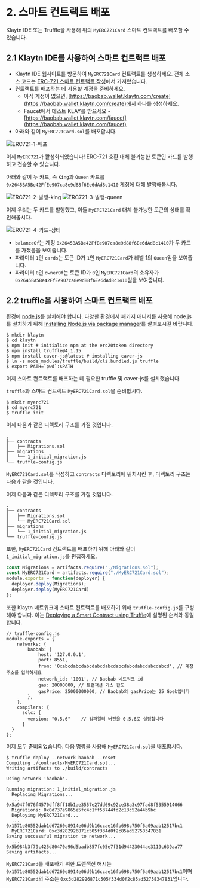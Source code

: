 # 2. 스마트 컨트랙트 배포

Klaytn IDE 또는 Truffle을 사용해 위의 `MyERC721Card` 스마트 컨트랙트를 배포할 수 있습니다.

## 2.1 Klaytn IDE를 사용하여 스마트 컨트랙트 배포

* Klaytn IDE 웹사이트를 방문하여 `MyERC721Card` 컨트랙트를 생성하세요. 전체 소스 코드는 [ERC-721 스마트 컨트랙트 작성](1-erc721.md)에서 가져왔습니다.
* 컨트랙트를 배포하는 데 사용할 계정을 준비하세요.
  * 아직 계정이 없으면, [https://baobab.wallet.klaytn.com/create](https://baobab.wallet.klaytn.com/create)에서 하나를 생성하세요.
  * Faucet에서 테스트 KLAY를 받으세요 - [https://baobab.wallet.klaytn.com/faucet](https://baobab.wallet.klaytn.com/faucet)
* 아래와 같이 `MyERC721Card.sol`를 배포합시다.

![ERC721-1-배포](./images/erc721-1-deploy.png)

이제 `MyERC721`가 활성화되었습니다! ERC-721 호환 대체 불가능한 토큰인 카드를 발행하고 전송할 수 있습니다.

아래와 같이 두 카드, 즉 `King`과 `Queen` 카드를 `0x2645BA5Be42FfEe907ca8e9d88f6Ee6dAd8c1410` 계정에 대해 발행해봅시다.

![ERC721-2-발행-king](./images/erc721-2-mint-king.png) ![ERC721-3-발행-queen](./images/erc721-3-mint-queen.png)

이제 우리는 두 카드를 발행했고, 이들 `MyERC721Card` 대체 불가능한 토큰의 상태를 확인해봅시다.

![ERC721-4-카드-상태](./images/erc721-4-cards-status.png)

* `balanceOf`는 계정 `0x2645BA5Be42FfEe907ca8e9d88f6Ee6dAd8c1410`가 두 카드를 가졌음을 보여줍니다.
* 파라미터 `1`인 `cards`는 토큰 ID가 `1`인 `MyERC721Card`가 레벨 1의 `Queen`임을 보여줍니다.
* 파라미터 `0`인 `ownerOf`는 토큰 ID가 `0`인 `MyERC721Card`의 소유자가 `0x2645BA5Be42FfEe907ca8e9d88f6Ee6dAd8c1410`임을 보여줍니다.

## 2.2 truffle을 사용하여 스마트 컨트랙트 배포

환경에 [node.js](https://nodejs.org/)를 설치해야 합니다. 다양한 환경에서 패키지 매니저를 사용해 node.js를 설치하기 위해 [Installing Node.js via package manager](https://nodejs.org/en/download/package-manager/)를 살펴보시길 바랍니다.

```text
$ mkdir klaytn
$ cd klaytn
$ npm init # initialize npm at the erc20token directory
$ npm install truffle@4.1.15
$ npm install caver-js@latest # installing caver-js
$ ln -s node_modules/truffle/build/cli.bundled.js truffle
$ export PATH=`pwd`:$PATH
```

이제 스마트 컨트랙트를 배포하는 데 필요한 truffle 및 caver-js를 설치했습니다.

`truffle`과 스마트 컨트랙트 `MyERC721Card.sol`을 준비합시다.

```text
$ mkdir myerc721
$ cd myerc721
$ truffle init
```

이제 다음과 같은 디렉토리 구조를 가질 것입니다.

```text
.
├── contracts
│   ├── Migrations.sol
├── migrations
│   └── 1_initial_migration.js
└── truffle-config.js
```

`MyERC721Card.sol`를 작성하고 `contracts` 디렉토리에 위치시킨 후, 디렉토리 구조는 다음과 같을 것입니다.

이제 다음과 같은 디렉토리 구조를 가질 것입니다.

```text
.
├── contracts
│   ├── Migrations.sol
│   └── MyERC721Card.sol
├── migrations
│   └── 1_initial_migration.js
└── truffle-config.js
```

또한, `MyERC721Card` 컨트랙트를 배포하기 위해 아래와 같이 `1_initial_migration.js`를 편집하세요.

```javascript
const Migrations = artifacts.require("./Migrations.sol");
const MyERC721Card = artifacts.require("./MyERC721Card.sol");
module.exports = function(deployer) {
  deployer.deploy(Migrations);
  deployer.deploy(MyERC721Card)
};
```

또한 Klaytn 네트워크에 스마트 컨트랙트를 배포하기 위해 `truffle-config.js`를 구성해야 합니다. 이는 [Deploying a Smart Contract using Truffle](../../../getting-started/quick-start/deploy-a-smart-contract.md#deploying-a-smart-contract-using-truffle)에 설명된 순서와 동일합니다.

```text
// truffle-config.js
module.exports = {
    networks: {
        baobab: {
            host: '127.0.0.1',
            port: 8551,
            from: '0xabcdabcdabcdabcdabcdabcdabcdabcdabcdabcd', // 계정 주소를 입력하세요
            network_id: '1001', // Baobab 네트워크 id
            gas: 20000000, // 트랜잭션 가스 한도
            gasPrice: 25000000000, // Baobab의 gasPrice는 25 Gpeb입니다
        },
    },
    compilers: {
      solc: {
        version: "0.5.6"    // 컴파일러 버전을 0.5.6로 설정합니다
      }
  }
};
```

이제 모두 준비되었습니다. 다음 명령을 사용해 `MyERC721Card.sol`을 배포합시다.

```text
$ truffle deploy --network baobab --reset
Compiling ./contracts/MyERC721Card.sol...
Writing artifacts to ./build/contracts

Using network 'baobab'.

Running migration: 1_initial_migration.js
  Replacing Migrations...
  ... 0x5a947f076f4570dff8ff18b1ae3557e27dd69c92ce38a3c97fad8f5355914066
  Migrations: 0x0d737e9865e5fc4c1ff53744fd2c13c52a44b9bc
  Deploying MyERC721Card...
  ... 0x1571e80552dab1d67260e8914e06d9b16ccae16fb698c750f6a09aab12517bc1
  MyERC721Card: 0xc3d282926871c505f334d0f2c85ad52758347831
Saving successful migration to network...
  ... 0x5b984b3f79c425d80470a96d5badb857fc05e7f31d94423044ae3119c639aa77
Saving artifacts...
```

`MyERC721Card`를 배포하기 위한 트랜잭션 해시는 `0x1571e80552dab1d67260e8914e06d9b16ccae16fb698c750f6a09aab12517bc1`이며 `MyERC721Card`의 주소는 `0xc3d282926871c505f334d0f2c85ad52758347831`입니다.

